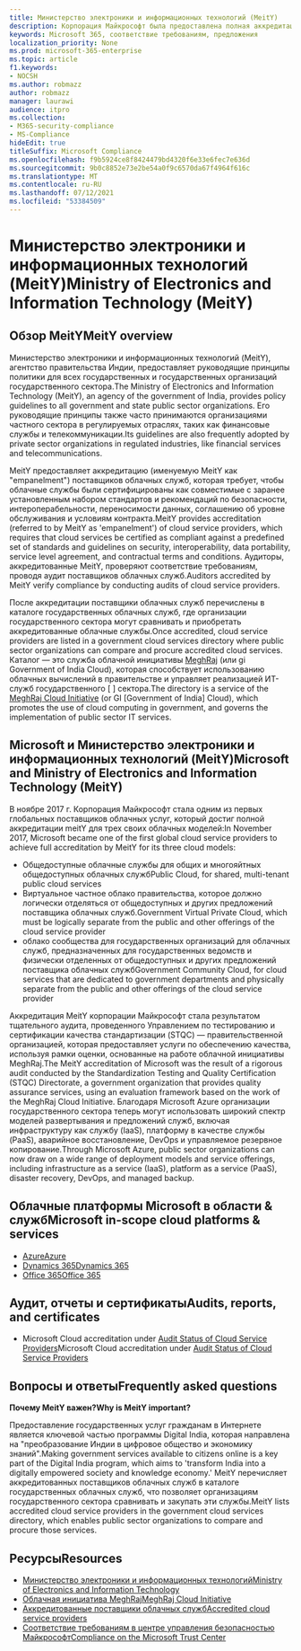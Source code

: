 ```yaml
---
title: Министерство электроники и информационных технологий (MeitY)
description: Корпорация Майкрософт была предоставлена полная аккредитация Министерством электроники и информационных технологий Индии.
keywords: Microsoft 365, соответствие требованиям, предложения
localization_priority: None
ms.prod: microsoft-365-enterprise
ms.topic: article
f1.keywords:
- NOCSH
ms.author: robmazz
author: robmazz
manager: laurawi
audience: itpro
ms.collection:
- M365-security-compliance
- MS-Compliance
hideEdit: true
titleSuffix: Microsoft Compliance
ms.openlocfilehash: f9b5924ce8f8424479bd4320f6e33e6fec7e636d
ms.sourcegitcommit: 9b0c8852e73e2be54a0f9c6570da67f4964f616c
ms.translationtype: MT
ms.contentlocale: ru-RU
ms.lasthandoff: 07/12/2021
ms.locfileid: "53384509"
---
```

# <a name="ministry-of-electronics-and-information-technology-meity"></a><span data-ttu-id="7b887-104">Министерство электроники и информационных технологий (MeitY)</span><span class="sxs-lookup"><span data-stu-id="7b887-104">Ministry of Electronics and Information Technology (MeitY)</span></span>

## <a name="meity-overview"></a><span data-ttu-id="7b887-105">Обзор MeitY</span><span class="sxs-lookup"><span data-stu-id="7b887-105">MeitY overview</span></span>

<span data-ttu-id="7b887-106">Министерство электроники и информационных технологий (MeitY), агентство правительства Индии, предоставляет руководящие принципы политики для всех государственных и государственных организаций государственного сектора.</span><span class="sxs-lookup"><span data-stu-id="7b887-106">The Ministry of Electronics and Information Technology (MeitY), an agency of the government of India, provides policy guidelines to all government and state public sector organizations.</span></span> <span data-ttu-id="7b887-107">Его руководящие принципы также часто принимаются организациями частного сектора в регулируемых отраслях, таких как финансовые службы и телекоммуникации.</span><span class="sxs-lookup"><span data-stu-id="7b887-107">Its guidelines are also frequently adopted by private sector organizations in regulated industries, like financial services and telecommunications.</span></span>

<span data-ttu-id="7b887-108">MeitY предоставляет аккредитацию (именуемую MeitY как "empanelment") поставщиков облачных служб, которая требует, чтобы облачные службы были сертифицированы как совместимые с заранее установленным набором стандартов и рекомендаций по безопасности, интероперабельности, переносимости данных, соглашению об уровне обслуживания и условиям контракта.</span><span class="sxs-lookup"><span data-stu-id="7b887-108">MeitY provides accreditation (referred to by MeitY as 'empanelment') of cloud service providers, which requires that cloud services be certified as compliant against a predefined set of standards and guidelines on security, interoperability, data portability, service level agreement, and contractual terms and conditions.</span></span> <span data-ttu-id="7b887-109">Аудиторы, аккредитованные MeitY, проверяют соответствие требованиям, проводя аудит поставщиков облачных служб.</span><span class="sxs-lookup"><span data-stu-id="7b887-109">Auditors accredited by MeitY verify compliance by conducting audits of cloud service providers.</span></span>

<span data-ttu-id="7b887-110">После аккредитации поставщики облачных служб перечислены в каталоге государственных облачных служб, где организации государственного сектора могут сравнивать и приобретать аккредитованные облачные службы.</span><span class="sxs-lookup"><span data-stu-id="7b887-110">Once accredited, cloud service providers are listed in a government cloud services directory where public sector organizations can compare and procure accredited cloud services.</span></span> <span data-ttu-id="7b887-111">Каталог — это служба облачной инициативы [MeghRaj](https://meity.gov.in/content/gi-cloud-meghraj) (или gi Government of India Cloud), которая способствует использованию облачных вычислений в правительстве и управляет реализацией ИТ-служб государственного \[ \] сектора.</span><span class="sxs-lookup"><span data-stu-id="7b887-111">The directory is a service of the [MeghRaj Cloud Initiative](https://meity.gov.in/content/gi-cloud-meghraj) (or GI \[Government of India\] Cloud), which promotes the use of cloud computing in government, and governs the implementation of public sector IT services.</span></span>

## <a name="microsoft-and-ministry-of-electronics-and-information-technology-meity"></a><span data-ttu-id="7b887-112">Microsoft и Министерство электроники и информационных технологий (MeitY)</span><span class="sxs-lookup"><span data-stu-id="7b887-112">Microsoft and Ministry of Electronics and Information Technology (MeitY)</span></span>

<span data-ttu-id="7b887-113">В ноябре 2017 г. Корпорация Майкрософт стала одним из первых глобальных поставщиков облачных услуг, который достиг полной аккредитации meitY для трех своих облачных моделей:</span><span class="sxs-lookup"><span data-stu-id="7b887-113">In November 2017, Microsoft became one of the first global cloud service providers to achieve full accreditation by MeitY for its three cloud models:</span></span>

- <span data-ttu-id="7b887-114">Общедоступные облачные службы для общих и многояйтных общедоступных облачных служб</span><span class="sxs-lookup"><span data-stu-id="7b887-114">Public Cloud, for shared, multi-tenant public cloud services</span></span>
- <span data-ttu-id="7b887-115">Виртуальное частное облако правительства, которое должно логически отделяться от общедоступных и других предложений поставщика облачных служб.</span><span class="sxs-lookup"><span data-stu-id="7b887-115">Government Virtual Private Cloud, which must be logically separate from the public and other offerings of the cloud service provider</span></span>
- <span data-ttu-id="7b887-116">облако сообщества для государственных организаций для облачных служб, предназначенных для государственных ведомств и физически отделенных от общедоступных и других предложений поставщика облачных служб</span><span class="sxs-lookup"><span data-stu-id="7b887-116">Government Community Cloud, for cloud services that are dedicated to government departments and physically separate from the public and other offerings of the cloud service provider</span></span>

<span data-ttu-id="7b887-117">Аккредитация MeitY корпорации Майкрософт стала результатом тщательного аудита, проведенного Управлением по тестированию и сертификации качества стандартизации (STQC) — правительственной организацией, которая предоставляет услуги по обеспечению качества, используя рамки оценки, основанные на работе облачной инициативы MeghRaj.</span><span class="sxs-lookup"><span data-stu-id="7b887-117">The MeitY accreditation of Microsoft was the result of a rigorous audit conducted by the Standardization Testing and Quality Certification (STQC) Directorate, a government organization that provides quality assurance services, using an evaluation framework based on the work of the MeghRaj Cloud Initiative.</span></span> <span data-ttu-id="7b887-118">Благодаря Microsoft Azure организации государственного сектора теперь могут использовать широкий спектр моделей развертывания и предложений служб, включая инфраструктуру как службу (IaaS), платформу в качестве службы (PaaS), аварийное восстановление, DevOps и управляемое резервное копирование.</span><span class="sxs-lookup"><span data-stu-id="7b887-118">Through Microsoft Azure, public sector organizations can now draw on a wide range of deployment models and service offerings, including infrastructure as a service (IaaS), platform as a service (PaaS), disaster recovery, DevOps, and managed backup.</span></span>

## <a name="microsoft-in-scope-cloud-platforms--services"></a><span data-ttu-id="7b887-119">Облачные платформы Microsoft в области & служб</span><span class="sxs-lookup"><span data-stu-id="7b887-119">Microsoft in-scope cloud platforms & services</span></span>

- [<span data-ttu-id="7b887-120">Azure</span><span class="sxs-lookup"><span data-stu-id="7b887-120">Azure</span></span>](https://aka.ms/AzureCompliance)
- [<span data-ttu-id="7b887-121">Dynamics 365</span><span class="sxs-lookup"><span data-stu-id="7b887-121">Dynamics 365</span></span>](https://aka.ms/d365-compliance-list)
- [<span data-ttu-id="7b887-122">Office 365</span><span class="sxs-lookup"><span data-stu-id="7b887-122">Office 365</span></span>](https://aka.ms/Office365ComplianceOfferings)

## <a name="audits-reports-and-certificates"></a><span data-ttu-id="7b887-123">Аудит, отчеты и сертификаты</span><span class="sxs-lookup"><span data-stu-id="7b887-123">Audits, reports, and certificates</span></span>

- <span data-ttu-id="7b887-124">Microsoft Cloud accreditation under [Audit Status of Cloud Service Providers](https://meity.gov.in/content/gi-cloud-meghraj)</span><span class="sxs-lookup"><span data-stu-id="7b887-124">Microsoft Cloud accreditation under [Audit Status of Cloud Service Providers](https://meity.gov.in/content/gi-cloud-meghraj)</span></span>

## <a name="frequently-asked-questions"></a><span data-ttu-id="7b887-125">Вопросы и ответы</span><span class="sxs-lookup"><span data-stu-id="7b887-125">Frequently asked questions</span></span>

<span data-ttu-id="7b887-126">**Почему MeitY важен?**</span><span class="sxs-lookup"><span data-stu-id="7b887-126">**Why is MeitY important?**</span></span>

<span data-ttu-id="7b887-127">Предоставление государственных услуг гражданам в Интернете является ключевой частью программы Digital India, которая направлена на "преобразование Индии в цифровое общество и экономику знаний".</span><span class="sxs-lookup"><span data-stu-id="7b887-127">Making government services available to citizens online is a key part of the Digital India program, which aims to 'transform India into a digitally empowered society and knowledge economy.'</span></span> <span data-ttu-id="7b887-128">MeitY перечисляет аккредитованных поставщиков облачных служб в каталоге государственных облачных служб, что позволяет организациям государственного сектора сравнивать и закупать эти службы.</span><span class="sxs-lookup"><span data-stu-id="7b887-128">MeitY lists accredited cloud service providers in the government cloud services directory, which enables public sector organizations to compare and procure those services.</span></span>

## <a name="resources"></a><span data-ttu-id="7b887-129">Ресурсы</span><span class="sxs-lookup"><span data-stu-id="7b887-129">Resources</span></span>

- [<span data-ttu-id="7b887-130">Министерство электроники и информационных технологий</span><span class="sxs-lookup"><span data-stu-id="7b887-130">Ministry of Electronics and Information Technology</span></span>](https://meity.gov.in/)
- [<span data-ttu-id="7b887-131">Облачная инициатива MeghRaj</span><span class="sxs-lookup"><span data-stu-id="7b887-131">MeghRaj Cloud Initiative</span></span>](https://meity.gov.in/content/gi-cloud-meghraj)
- [<span data-ttu-id="7b887-132">Аккредитованные поставщики облачных служб</span><span class="sxs-lookup"><span data-stu-id="7b887-132">Accredited cloud service providers</span></span>](https://meity.gov.in/content/gi-cloud-meghraj)
- [<span data-ttu-id="7b887-133">Соответствие требованиям в центре управления безопасностью Майкрософт</span><span class="sxs-lookup"><span data-stu-id="7b887-133">Compliance on the Microsoft Trust Center</span></span>](https://www.microsoft.com/trust-center/compliance/compliance-overview)
